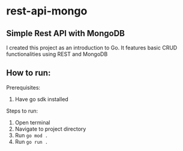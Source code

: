 # rest-api-mongo
## Simple Rest API with MongoDB

I created this project as an introduction to Go. It features basic CRUD functionalities using REST and MongoDB

## How to run:

Prerequisites:
1. Have go sdk installed

Steps to run:
1. Open terminal
2. Navigate to project directory
3. Run `go mod .`
4. Run `go run .`

